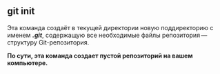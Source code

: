 ## git init


Эта команда создаёт в текущей директории новую поддиректорию с именем ***.git***, содержащую все необходимые файлы репозитория — структуру Git-репозитория.

**По сути, эта команда создает пустой репозиторий на вашем компьютере.**